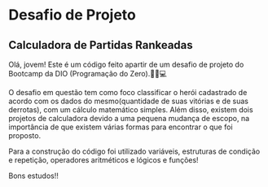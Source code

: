 # Desafio de Projeto 

## Calculadora de Partidas Rankeadas

Olá, jovem! Este é um código feito apartir de um desafio de projeto do Bootcamp da DIO (Programação do Zero).👨‍💻💻

O desafio em questão tem como foco classificar o herói cadastrado de acordo com os dados do mesmo(quantidade de suas vitórias e de suas derrotas), com um cálculo matemático simples. Além disso, existem dois projetos de calculadora devido a uma pequena mudança de escopo, na importância de que existem várias formas para encontrar o que foi proposto.

Para a construção do código foi utilizado variáveis, estruturas de condição e repetição, operadores aritméticos e lógicos e funções!

Bons estudos!!

